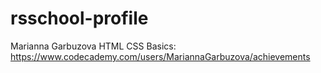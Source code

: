 # rsschool-profile
Marianna Garbuzova
HTML CSS Basics: https://www.codecademy.com/users/MariannaGarbuzova/achievements